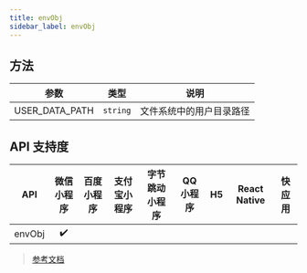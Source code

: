 ```yaml
---
title: envObj
sidebar_label: envObj
---
```


## 方法

| 参数 | 类型 | 说明 |
| --- | --- | --- |
| USER_DATA_PATH | `string` | 文件系统中的用户目录路径 |

## API 支持度

| API | 微信小程序 | 百度小程序 | 支付宝小程序 | 字节跳动小程序 | QQ 小程序 | H5 | React Native | 快应用 |
| :---: | :---: | :---: | :---: | :---: | :---: | :---: | :---: | :---: |
| envObj | ✔️ |  |  |  |  |  |  |  |

> [参考文档](https://developers.weixin.qq.com/miniprogram/dev/api/base/env/envObj.html)
